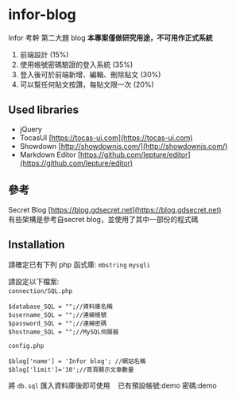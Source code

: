 # infor-blog

Infor 考幹 第二大題 blog **本專案僅做研究用途，不可用作正式系統**

1. 前端設計 (15%)
2. 使用帳號密碼驗證的登入系統 (35%)
3. 登入後可於前端新增、編輯、刪除貼文 (30%)
4. 可以幫任何貼文按讚，每貼文限一次 (20%)

## Used libraries

* jQuery
* TocasUI [https://tocas-ui.com](https://tocas-ui.com)
* Showdown [http://showdownjs.com/](http://showdownjs.com/)
* Markdown Editor [https://github.com/lepture/editor](https://github.com/lepture/editor)

## 參考
Secret Blog [https://blog.gdsecret.net](https://blog.gdsecret.net)  
有些架構是參考自secret blog，並使用了其中一部份的程式碼

## Installation

請確定已有下列 php 函式庫: `mbstring` `mysqli`

請設定以下檔案:  
`connection/SQL.php`  
```
$database_SQL = "";//資料庫名稱
$username_SQL = "";//連線帳號
$password_SQL = "";//連線密碼
$hostname_SQL = "";//MySQL伺服器
```
`config.php`  
```
$blog['name'] = 'Infor blog'; //網站名稱
$blog['limit']='10';//首頁顯示文章數量
```
將 `db.sql` 匯入資料庫後即可使用    
已有預設帳號:demo 密碼:demo
